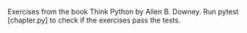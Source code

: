 Exercises from the book Think Python by Allen B. Downey.
Run pytest [chapter.py] to check if the exercises pass the tests.
